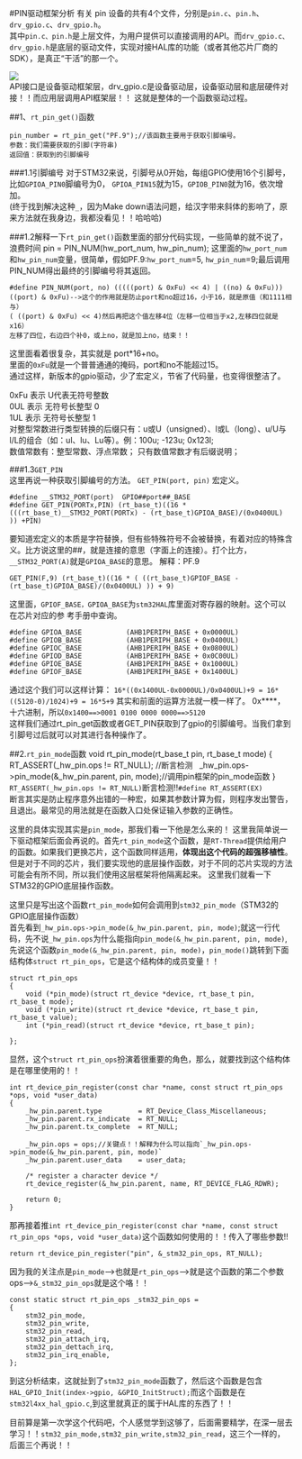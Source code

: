 
#PIN驱动框架分析
有关 pin 设备的共有4个文件，分别是`pin.c`、`pin.h`、`drv_gpio.c`、`drv_gpio.h`。   
其中`pin.c、pin.h`是上层文件，为用户提供可以直接调用的API。而`drv_gpio.c、drv_gpio.h`是底层的驱动文件，实现对接HAL库的功能（或者其他芯片厂商的SDK），是真正“干活”的那一个。  
 
![](figure/PIN/tu1.png)  
API接口是设备驱动框架层，drv_gpio.c是设备驱动层，设备驱动层和底层硬件对接！！而应用层调用API框架层！！
这就是整体的一个函数驱动过程。

##1、`rt_pin_get()`函数

	pin_number = rt_pin_get("PF.9");//该函数主要用于获取引脚编号。
	参数：我们需要获取的引脚(字符串)  
	返回值：获取到的引脚编号
###1.1引脚编号
对于STM32来说，引脚号从0开始，每组GPIO使用16个引脚号，比如`GPIOA_PIN0`脚编号为0，
`GPIOA_PIN15`就为15，`GPIOB_PIN0`就为16，依次增加。  
(终于找到解决这种`_`，因为Make down语法问题，给汉字带来斜体的影响了，原来方法就在我身边，我都没看见！！哈哈哈)

###1.2解释一下`rt_pin_get()`函数里面的部分代码实现，一些简单的就不说了，浪费时间
	pin = PIN_NUM(hw_port_num, hw_pin_num);
这里面的`hw_port_num`和`hw_pin_num`变量，很简单，假如PF.9:`hw_port_num`=5, `hw_pin_num`=9;最后调⽤PIN_NUM得出最终的引脚编号将其返回。  

	#define PIN_NUM(port, no) (((((port) & 0xFu) << 4) | ((no) & 0xFu)))
	((port) & 0xFu)-->这个的作用就是防止port和no超过16，小于16，就是原值（和1111相与）
	( ((port) & 0xFu) << 4)然后再把这个值左移4位（左移一位相当于x2,左移四位就是x16）
	左移了四位，右边四个补0，或上no，就是加上no，结束！！
这里面看着很复杂，其实就是 port*16+no。  
里面的`0xFu`就是一个普普通通的掩码，port和no不能超过15。  
通过这样，新版本的gpio驱动，少了宏定义，节省了代码量，也变得很整洁了。  

0xFu  表示   U代表无符号整数  
0UL 表示 无符号长整型 0  
1UL 表示 无符号长整型 1  
对整型常数进行类型转换的后缀只有：u或U（unsigned）、l或L（long）、u/U与l/L的组合（如：ul、lu、Lu等）。例：100u; -123u; 0x123l;  
数值常数有：整型常数、浮点常数；  只有数值常数才有后缀说明；  

###1.3`GET_PIN`  
这里再说⼀种获取引脚编号的方法。 `GET_PIN(port, pin)` 宏定义。 

	#define __STM32_PORT(port)  GPIO##port##_BASE
	#define GET_PIN(PORTx,PIN) (rt_base_t)((16 * (((rt_base_t)__STM32_PORT(PORTx) - (rt_base_t)GPIOA_BASE)/(0x0400UL) )) +PIN)

要知道宏定义的本质是字符替换，但有些特殊符号不会被替换，有着对应的特殊含义。比方说这里的##，就是连接的意思（字面上的连接）。打个比方，`__STM32_PORT(A)`就是`GPIOA_BASE`的意思。
解释：PF.9

	GET_PIN(F,9) (rt_base_t)((16 * ( ((rt_base_t)GPIOF_BASE -(rt_base_t)GPIOA_BASE)/(0x0400UL) )) + 9)
这里面，`GPIOF_BASE，GPIOA_BASE`为`stm32HAL`库⾥⾯对寄存器的映射。这个可以在芯⽚对应的参
考⼿册中查询。

	#define GPIOA_BASE           (AHB1PERIPH_BASE + 0x0000UL)
	#define GPIOB_BASE           (AHB1PERIPH_BASE + 0x0400UL)
	#define GPIOC_BASE           (AHB1PERIPH_BASE + 0x0800UL)
	#define GPIOD_BASE           (AHB1PERIPH_BASE + 0x0C00UL)
	#define GPIOE_BASE           (AHB1PERIPH_BASE + 0x1000UL)
	#define GPIOF_BASE           (AHB1PERIPH_BASE + 0x1400UL)

通过这个我们可以这样计算：
`16*((0x1400UL-0x0000UL)/0x0400UL)+9 = 16*((5120-0)/1024)+9 = 16*5+9`
其实和前面的运算方法就一模一样了。
0x****，十六进制，所以`0x1400==>0001 0100 0000 0000==>5120`  
这样我们通过rt_pin_get函数或者GET_PIN获取到了gpio的引脚编号。当我们拿到引脚号过后就可以对其进行各种操作了。

##2.`rt_pin_mode`函数
	void rt_pin_mode(rt_base_t pin, rt_base_t mode)
	{   
		RT_ASSERT(_hw_pin.ops != RT_NULL); //断言检测  
		_hw_pin.ops->pin_mode(&_hw_pin.parent, pin, mode);//调用pin框架的pin_mode函数
	}
`RT_ASSERT(_hw_pin.ops != RT_NULL)`断言检测!!`#define RT_ASSERT(EX)`  
断言其实是防止程序意外出错的一种宏，如果其参数计算为假，则程序发出警告，且退出。最常见的用法就是在函数入口处保证输入参数的正确性。  

这里的具体实现其实是`pin_mode`，那我们看一下他是怎么来的！
这里我简单说一下驱动框架后面会再说的。首先`rt_pin_mode`这个函数，是`RT-Thread`提供给用户的函数。如果我们更换芯片，这个函数同样适用，__体现出这个代码的超强移植性__。但是对于不同的芯片，我们要实现他的底层操作函数，对于不同的芯片实现的⽅法可能会有所不同，所以我们使用这层框架将他隔离起来。
这里我们就看一下STM32的GPIO底层操作函数。

这里只是写出这个函数`rt_pin_mode`如何会调⽤到`stm32_pin_mode`（STM32的GPIO底层操作函数）  
首先看到`_hw_pin.ops->pin_mode(&_hw_pin.parent, pin, mode)`;就这一行代码，先不说`_hw_pin.ops`为什么能指向`pin_mode(&_hw_pin.parent, pin, mode)`,先说这个函数`pin_mode(&_hw_pin.parent, pin, mode)`，`pin_mode()`跳转到下面结构体`struct rt_pin_ops`，它是这个结构体的成员变量！！

	struct rt_pin_ops
	{
	    void (*pin_mode)(struct rt_device *device, rt_base_t pin, rt_base_t mode);
	    void (*pin_write)(struct rt_device *device, rt_base_t pin, rt_base_t value);
	    int (*pin_read)(struct rt_device *device, rt_base_t pin);
	
	};
显然，这个`struct rt_pin_ops`扮演着很重要的角色，那么，就要找到这个结构体是在哪里使用的！！ 

	int rt_device_pin_register(const char *name, const struct rt_pin_ops *ops, void *user_data)
	{
	    _hw_pin.parent.type         = RT_Device_Class_Miscellaneous;
	    _hw_pin.parent.rx_indicate  = RT_NULL;
	    _hw_pin.parent.tx_complete  = RT_NULL;
	
	    _hw_pin.ops = ops;//关键点！！解释为什么可以指向`_hw_pin.ops->pin_mode(&_hw_pin.parent, pin, mode)`
	    _hw_pin.parent.user_data    = user_data;
	
	    /* register a character device */
	    rt_device_register(&_hw_pin.parent, name, RT_DEVICE_FLAG_RDWR);
	
	    return 0;
	}
那再接着推`int rt_device_pin_register(const char *name, const struct rt_pin_ops *ops, void *user_data)`这个函数如何使用的！！传入了哪些参数!!

	return rt_device_pin_register("pin", &_stm32_pin_ops, RT_NULL);
因为我的关注点是`pin_mode`-->也就是`rt_pin_ops`-->就是这个函数的第二个参数ops-->`&_stm32_pin_ops`就是这个咯！！

	const static struct rt_pin_ops _stm32_pin_ops =
	{
	    stm32_pin_mode,
	    stm32_pin_write,
	    stm32_pin_read,
	    stm32_pin_attach_irq,
	    stm32_pin_dettach_irq,
	    stm32_pin_irq_enable,
	};
到这分析结束，这就扯到了`stm32_pin_mode`函数了，然后这个函数是包含`HAL_GPIO_Init(index->gpio, &GPIO_InitStruct);`而这个函数是在`stm32l4xx_hal_gpio.c`,到这里就真正的属于HAL库的东西了！！

目前算是第一次学这个代码吧，个人感觉学到这够了，后面需要精学，在深一层去学习！！`stm32_pin_mode,stm32_pin_write,stm32_pin_read`，这三个一样的，后面三个再说！！